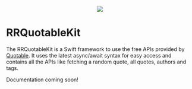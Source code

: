 <p align="center">
  <img src="(https://github.com/rudrankriyam/RRQuotableKit/blob/main/RRQuotableKit_Logo.png" />
</p>

# RRQuotableKit

The RRQuotableKit is a Swift framework to use the free APIs provided by [Quotable](https://github.com/lukePeavey/quotable). It uses the latest async/await syntax for easy access and contains all the APIs like fetching a random quote, all quotes, authors and tags.

Documentation coming soon!
